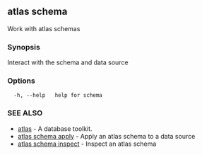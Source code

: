 ## atlas schema

Work with atlas schemas

### Synopsis

Interact with the schema and data source

### Options

```
  -h, --help   help for schema
```

### SEE ALSO

* [atlas](atlas.md)	 - A database toolkit.
* [atlas schema apply](atlas_schema_apply.md)	 - Apply an atlas schema to a data source
* [atlas schema inspect](atlas_schema_inspect.md)	 - Inspect an atlas schema


